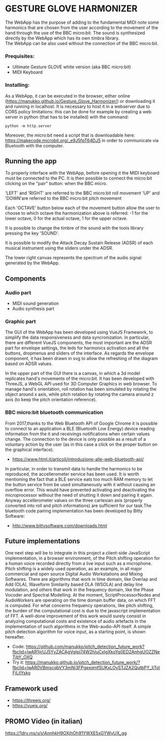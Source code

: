 # GESTURE GLOVE HARMONIZER

The WebApp has the purpose of adding to the fundamental MIDI note some harmonics that are chosen from the user according to the movement of the hand through the use of the BBC micro:bit.
The sound is synthesized directly by the WebApp which has its own timbra library.  
The WebApp can be also used without the connection of the BBC micro:bit.


### Prequisites:
- Ultimate Gesture GLOVE white version (aka BBC micro:bit)
- MIDI Keyboard

### Installing:
As a WebApp, it can be executed in the browser, either online (https://manukko.github.io/Gesture_Glove_Harmonizer/) or downloading it and running in localhost. 
It is necessary to host it in a webserver due to CORS policy limitations: this can be done for example by creating a web server in python (that has to be installed) with the command: 
```
python -m http.server
```
Moreover, the micro:bit need a script that is downloadable here: https://makecode.microbit.org/_e9J5fpT64DJ5 in order to communicate via Bluetooth with the computer.

## Running the app
To properly interface with the WebApp, before opening it the MIDI keyboard must be connected to the PC. It is then possible to connect the micro:bit clicking on the "pair" button: when the BBC micro.

'LEFT' and 'RIGHT' are referred to the BBC micro:bit roll movement
'UP' and 'DOWN'are referred to the BBC micro:bit pitch movement

Each 'OCTAVE' button below each of the movement button allow the user to choose to which octave the harmonization above is referred:
-1 for the lower octave, 0 for the actual octave, 1 for the upper octave.

It is possible to change the timbre of the sound with the tools library pressing the key 'SOUND'.

It is possible to modify the Attack Decay Sustain Release (ADSR) of each musical instrument using the sliders
under the ADSR.

The lower right canvas represents the spectrum of the audio signal generated by the WebApp.

## Components
### Audio part
- MIDI sound generation
- Audio synthesis part

### Graphic part
The GUI of the WebApp has been developed using VueJS Framework, to simplify the data responsiveness and data syncronization. In particular, there are different VueJS components, the most important are the ADSR part for envelope settings, the leds for harmonics activation and all the buttons, dropmenus and sliders of the interface. 
As regards the envelope component, it has been drawn in svg to allow the refreshing of the diagram based on ADSR values.

In the upper part of the GUI there is a canvas, in which a 3d model replicates hand's movements of the micro:bit. It has been developed with ThreeJS, a WebGL API used for 3D Computer Graphics in web browser. To manage hand's orientation, roll rotation has been simulated by rotating the object around x axis, while pitch rotation by rotating the camera around z axis (to keep the pitch orientation reference).

### BBC micro:bit bluetooth communication
From 2017,thanks to the Web Bluetooth API of Google Chrome it is possible to connect to an application a BLE (Bluetooth Low Energy) device reading information from the it and receivings notifications when certain values change. The connection to the device is only possible as a  result of a voluntary action by the user (as in this case a click on the proper button on the graphical interface).
- https://www.html.it/articoli/introduzione-alle-web-bluetooth-api/

In particular, in order to transmit data to handle the harmonics to be reproduced, the accellerometer service has been used. It is worth mentioning the fact that a BLE service eats too much RAM memory to let the button service from be used simultaneously with it without causing an overflow error. This would have prevented activating and deactivating the microprocessor without the need of shutting it down and pairing it again. Anyway accellerometer values on the three cartesian axis (properly converted into roll and pitch informations) are sufficient for our task.The bluetooth code pairing implementation has been developed by Bitty Software:
- http://www.bittysoftware.com/downloads.html

## Future implementations
One next step will be to integrate in this project a client-side JavaScript implementation, in a browser environment, of the Pitch shifting operation for a human voice recorded directly from a live input such as a microphone. Pitch shifting is a widely used operation, as an example, in all major commercial and open source Digital Audio Workstations and Mixing Softwares. There are algorithms that work in time domain, like Overlap and Add (OLA), Waveform Similarity based OLA (WSOLA) and delay line modulation, and others that work in the frequency domain, like the Phase Vocoder and Spectral Modelling. At the moment, ScriptProcessorNodes and AudioWorkers are operating on the time domain buffer data, on which FFT is computed. For what concerns frequency operations, like pitch shifting, the burden of the computational cost is due to the javascript implementation of FFT. A well-done improvement of this work would surely consist in analyzing computational costs and existence of audio artefacts in the implementation of such algorithms in the Web-audio-API itself. A simple pitch detection algorithm for voice input, as a starting point, is shown hereafter. 
- Code:
https://github.com/manukko/pitch_detection_future_work?fbclid=IwAR1jirUJ5YyZACAgVgIpi74W2hIuCxlgXkoYg0ED2AnhgUOZZNeTjbY_OXQ
- Try it:
https://manukko.github.io/pitch_detection_future_work/?fbclid=IwAR0VBmscqbVY3mNi3FPgexqmfSUKxLOySTJZA2QutbPY_liTolFjLiIYsko

## Framework used
- https://threejs.org/
- https://vuejs.org/

## PROMO Video (in italian)
https://1drv.ms/v/s!AnnhkH9OXjhOh91YWXE5xGYWvUX_gg
